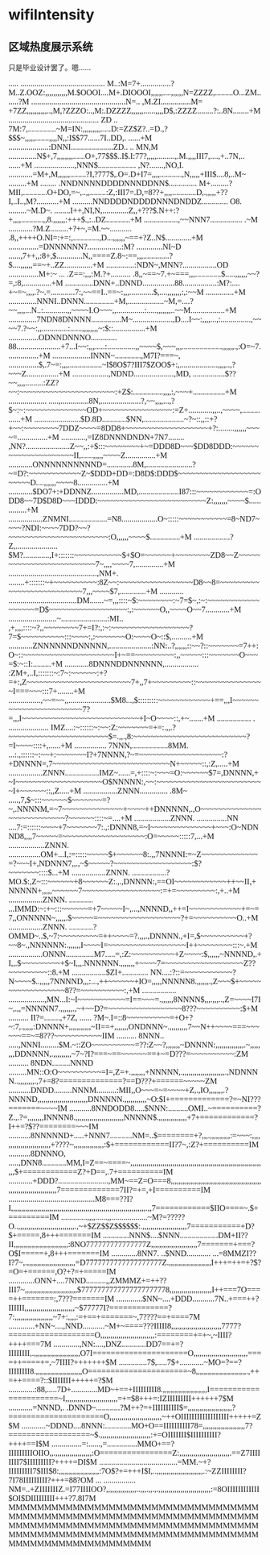 # wifiIntensity
## 区域热度展示系统

只是毕业设计罢了。嗯……

<font face="Console" size = 3>
..... .......................................... M..:M=7+...............?M..Z.OOZ:,,,,,,,,,,,M.$OOOI....M+.DIOOOI,,,,,,....,,,,,,N=ZZZZ,.........O...ZM.......?M
 ...............................................N=.. ,M.ZI...............M= +7ZZ,,,,,,,,,,..,M,?ZZZO:..,M:.DZZZZ,,,,,,......,,,,D$,:ZZZZ........?:..8N........+M
 ............................................. ZD ..  7M:7,..............~M=IN:,,,,,,,,,.....D:=ZZ$Z?..=D.,?$$$~,,,,,.......,,,,N,,:I$$77......7I..DD,. ......+M
....................:DNNI.....................ZD.. ..  MN,M ..............N$+,7,,,,,,,,......O+,77$$$..I$.I:77?,,,,,.........,.M.,,,,III7,....,+..7N,.. ......+M
....................,NNN$................... ,N?.......,NO,I. ............=M+,M,,,,,,........?I,?777$,.O=.D+I7=,,,,...........,N,,,,,+III$....8,..M~ .........+M
 ........ .NNDNNNNDDDDNNNDDNN$.............. M+.........?MII,............O+DO,=~,..,,........:Z,:III7=.D,=8??+,,,,............D,.,,,,,+??I,..I..,M?...........+M
 ..........NNDDDDNDDDDNNNDNDDZ............. O8. .........~M.D~. ........I++,NI,N,.............Z,,+???$.N++:?+,,,,...........,,8.,,,,,,:+++$.,:..DZ............+M
 .................,~~NNN7................ .~M ............?M.Z.........+?+~,=M.~~........... .8,,++++O.NI=:+=:,.............,D...,,,,,,~==+?Z..N$.............+M
 ...............=DNNNNNN?.................:M? .............NI~D ......,7++,,:8+,$.............N,,====Z.8~:==,,,.............?$....,,,,,,==~+..ZZ..............+M
 ..............:NDN~,MNN?.................OD ...............M+:~ ... .Z==:,,,:M.?+.......... .8,,~==~7.+~===,,,.............$.....,,,,,,~~?=,:8,..............+M
 ..............DNN+..DNND................88.................:M?:.... +~=~,,,,.?~.=............7:,~~==I..==~:,,,............$,....,,,,,,,:,:~~M  ..............+M
 ..............NNNI..DNNN...............+M,..................~M,=....?~~,,,,...N..:............,,~~~~I.O~~~,,..............:.....,,,,,,,..~~M.................+M
 ..............7NDN8DNNNN...............M~....................,D....I~~:,,,,...,:...............,~~~~7.?~~:,,.............:......,,,,,,,,~:$::................+M
 ...............ODNNDNNNO............. 88......................+7...I~~:,,,.....:..............,,~~~~$,~~~,,,....................,,,,,,.,:O=~7................+M
 ...................INNN~.............,M7I?===~, ...............$,.7~=:,,,.................~I$8O$7?III7$ZOO$+:,...................,,,,..,?~~~Z................+M
 ..................,NDND....................,MD, ................$??~~,,,,.........:ZZ?~~:~~~~~~~~~~~~~~~~~~~~~~:+Z$:...............,,,,:,~~~+................+M
 ...................   .....,..............8N,....................?,~~,,,,...,?$~:~:~~~~~~~~~~~~~~OD+~~~~~~~~~~~~~~~~:=Z+............,,..,~~~~,...............+M
 .......................$D.8D............$NN,....................~?~::,,::+?+~~:~~~~~~~~7DDZ~~~~=8DD8+~~~~~~~~~~~~~~~~~~~+?:........,,,,,,~~~~=...............+M
 ............,=IZ8DNNNDNDN+7N7........ ,NN?......................Z~~,,:+$:::~~~~~~~~+~=DDD8D~~~$DD8DDD:~~~~~~~~~~~~~~~~~~~~~II,......,,,,,~~~~Z...............+M
 ............ONNNNNNNNNND=.............8M,.......................?~=D?:~~~~~~~~~~~~Z~$DDD+DD=:D8D$:DDD$~~~~~~~~~~~~~~~~~~~~~~~~D....,,,,,,~~~~8...............+M
 ............$DO7+:+DDNNZ................MD,....................I87:::~~~~~~~~~~~~=:ODD8~~7D$D8D~~~IDDD:~~~~~~~~~~~~~~~~~~~~~~~~~Z:,,,,,,,~~~~$...............+M
 .................ZNMNI...................=N8..................O~:::::~~~~~~~~~~~=8~ND7~~~~?NDI:~~~~7DD?~~?~~~~~~~~~~~~~~~~~~~~~~~:O,,,,,,~~~~$...............+M
 ..................?Z,..................... $M?.............,I+:::::::~~~~~~~~~~~$+$O=~~~~~~+~~~~~~~~ZD8~~Z~~~~~~~~~~~~~~~~~~~~~~~~~7~,,,,~~~~7,..............+M
 ............................................,NM+. ........+:::::::~+~~~~~~~~~~:8Z~~:~~~~~~~~~~~~~~~~~D8~~8=~~~~~~~~~~~~~~~~~~~~~~~~~~7,,,~~~~$7,.............+M
 ............ ..................................DM.......~=,,,::::~$:~~~~~~~~:~7=$~,:~:~~~~~~~~~~~~~~~~~~=D$~~~~~~~~~~~~~~~~~~:,:~~~~~~O,,~~~~O~~7............+M
 ........................~.......................:MI.. ,+,,,,::::~?,,~~~~~~~~7+=I?:,:~:~~~~~~~~~~~~~~~~~~?7=$~~~~~~~~~~:::~~~~:,:~~~~~~~O:~~~~O~::$,..........+M
 ............ZNNNNNNDNNNNN,.....................:NN:..?,,,,,,::~~?::~~~~~~~=7++:O~::~~~~~~~~~~~~~~~~~~~~~I+~==~~~~~~~~~:,,~~~~~:::~~~~~~~O~~~=$:~::I:.........+M
 ............8DNNNDDNNNNNN,.................  :ZM+,..I,:::::::~:7~:~~~~~~:+?=+:,Z~~~~~~~~~~~~~~~~~~~~~~~~7+,,7+~~~~~~~~~::~~~~~~~~~~~~~~~~I===~~~:::7+........+M
................,~~=~~,,.....................$M8...,$:::::::::~~~~~~~~~~~~+==,,,I~~~~~~~~~~~~~~~~~~~~~~~7?=,,,I~~~~~~~~~~~~~~~~~~~~~~~~~~~+I~O~~~~::,+~.......+M
 ................. .  .................... IMZ....:~::::::~:~~:Z:~~~~~~~=+=:.,,.?~~~~~~~~~~~~~~~~~~~~~~~$=.,,.,8:~~~~~~~~~~~~~~~~~~~~~~~~~~?=I~~~~::::+,......+M
 ................ 7NNN,..................8MM. ...:.,::::::~:~~+:~~~~~~~I?+7NNNN,?~=~~~~~~~~~~~~~~~~~~~:?+DNNNN=,7~~~~~~~~~~~~~~~~~~~~~~~~~~~N+~~~~~::,:Z,.....+M
 .................ZNNN.................IMZ~......=,+::::~:~~~=O:~~~~~~$7=,DNNNN,+~I~~~~~~~~~~~~~~~~~~~~O$NNNNN:,~~:~~~~~~~~~~~~~~~~~~~~~~~~~I+~~~~~~::,,Z.....+M
 .................ZNNN.............. .8M~ .....,7,$~:::~~~~~~$~~~~~~~=?~,.NNNNM,=~7~~~~~~~~~~~~~~+~~~~++DNNNNN,.,O~~~~~~~~~~~~~~~~~~~~~~~~~~~?~~~~~~::::~=....+M
..................ZNNN. ...............NN  ....7:=::::::~~~~+7~~~~~~~7:.,:DNNN8,=~I~~~~~~~~~~~~~~+~~~:O~NDNND8,,,,7~~~~~=~~~~~~~~~~~~~~~~~~~:O=~~~~~:::::7,...+M
..................ZNNN. ................OM+...I,:=:::::~~~~~$+~~~~~~8:.,,7NNNNI:=~Z~~~~~~~~~~~~~=?~~~I+,NDNNN7,,.,~$~~~~~?~~~~~~~~~~~~~~~~~~:$?~~~~~~~::::$...+M
 .................ZNNN. .................?MO.$:,Z~:::~~~~~~+8~~~~~~Z:.,.,DNNNN:,==OI~~~~~~~~~~~~++~~II,+NNNNN+,,,,,~~~~~~7~~~~~~~~~~~~~~~~~~:=+=~~~~~~~~~:,+..+M
 .................ZNNN. ............ ...IMMD:~:+~:::~~~~~~=+7~~~~~I~,...,NNNND,,++=I~~~~~~~~~~~~+=~=7,,ONNNNN~,,,,,.$~~~~~=~~~~~~~~~~~~~~~~~~~?+=~~~~~~~~~~O..+M
 .................ZNNN. ............?OMMD~..$,~7:~~~~~~~~~=++~~~~=?.,,,.,DNNNN.,+I=,$~~~~~~~~~~+?~~8~.,NNNNNN:.,,,,,,I~~~~I=~~~~~~~~~~~~~~~~~~I++~~~~~~~~:::~.+M
 .................ONNN..............M7.....=,:Z:~~~~~~~~~~+Z~~~~:$,,,,,,~NNNND,.+I,,.$~~~~~~~~~+$~I,,,.NNNNNN.,,,,,,,+~~~~7=~~~~~~~~~~~~~~~~~~Z??~~~~~~~~~::8.+M
 .................$ZI+............. NN....:?::=~~~~~~~~~~~?N~~~~$..,,,,,7NNNND,,,:...,++~~~~~~+IO=,,,,,NNNNN8.,,,,,,.,Z~~~$+~~~~~~~~~~~~~~~~~~8??=~~~~~~~~~~:,+M
................. ..................,MN...I:~I~~~~~~~~~~~=I==~~~=.,,,,,,8NNNN$,,,.,,,..,Z=~~~~I7I~,.,,=NNNNN7.,,,,,,.,~+~~D?=~~~~~~~~~~~~~~~~~8???~~~~~~~~~~:$+M
 .......... II?=........,+7Z, ...... ?M~.I=::8~~~~~~~~~~=+O+?~:7,.,,,,,:DNNNN+,,,,,,,,,,,~II==+,,,,,,,ONDNNN~.,,,,,,,,,7~~N++~~~~===~~~~~~==~=8???~~~~~~~~~~~IIM
 .......... 8NNN.. .....,NNNI.........$M.~::ZO~~~~~~~~~~=??:Z~~?,,,,,,,~DNNNN:,,,,,,,,,,,,,,.~,,,,,,,,DDNNNN,.,,,,,,,,,~7~?I?===~==~~~~~~==+~=D???=~~~~~~~~~~:ZM
 .......... 8NDN.........NNND .........MN::O:O~~~~~~~~~~=I=,Z=+.,,,,,,,+NNNNN,.,,,,,,,,,,,,,,,,,,,,,.,NDNNNN..,,,,,,,,.,7+=8?==============?==D???+======~~~~~ZM
 ...........DNDD.........NNNM..........:MII,,O~~~=~=~~~~+Z,.,IO,,,,,,,.?NNNND,,,,,,,,,,,,,,,,,,,,,,,,,DNNNNN.,,,,,,,,,,,~O:$I+=============?=~NI???=======~~~~IM
 ...........8NNDODD8.....$NNN:..........OMI..~==========?Z.,.?=,,,,,,,,INNNN8.,,,,,,,,,,,,,,,,,,,,,,,,NNNNN$.,,,,,,,,,,,,,,+7+============?I++=?$??========~~~IM
 ...........8NNNNND+.....+NNN7...........NM=..$========+?,,,.,,,,,,,,,,:=~~~:,,,,,,,,,,,,,,,,,,,,,,,,,+????~,,,,,,,,,,,,,,,:$+============II?7~,:Z?+==========IM
 ...........8DNNNO, .....,DNN8............MM,I=Z==~====~,,,,,,,,,,,,,,,,,,,,,,,,,,,,,,,,,,,,,,,,,,,,,,,,,,,,,,,,,,,,,,,,,,,,$+============Z?+D==,.7+==========IM
............+DDD?.........................,MM~==Z=O===8,,,,,,,,,,,,,,,,,,,,,,,,,,,,,,,,,,,,,,,,,,,,,,,,,,,,,,,,,,,,,,,,,,,,,7=============7II?=+=,+I==========IM
 ...........................................M8===??I?I,,,,,,,,,,,,,,,,,,,,,,,,,,,,,,,,,,,,,,,,,,,,,,,,,,,,,,,,,,,,,,,,,,,.,,7============$IIO====~.$+=========IM
 .............,,,,......,,..................~M?=?????O..,,,,,,,,,,,,,,,,,,,,,,,,,,,,.,~+$ZZ$$Z$$$$$$:.,,,,,,,,,,,,,,,,,,,,,,7===========+D?$+=====,8+++=======IM
 .............NNN$....$NNN...................DM+II??II,,,,,,,,,,,,,,,,,,,,,,,,,,,:8NO777777777777777Z,,,,,,,,,,,,,,,,,,,,,,,7=======+===?O$I=====+,8+++=======IM
 .............8NN7. ..$NND............ ...=8MMZI??I?7~,.,,,,,,,,,,,,,,,,,,,,,,,,=D7777777777777777777Z.,,,,,,,,,,,,,,,,,,,,,I+++=++=+?$?=O=+======,O?+?=+=====IM
 .............ONN+....7NND..........,,ZMMMZ+=++??III7~,,,,,,,,,,,,,,,,,,,,,,,,,,$7777777777777777777778,,,,,,,,,,,,,,,,,,,,,I++===7O====++=======:,7???=======IM
 .............$NN~....+DDD...........7N..+===++?IIIIII,,,,,,,,,,,,,,,,,,,,,,,,,~$77777I?=============?7:,,,,,,,,,,,,,,,,,,,~7+:,,,,:=+==+=======~,7????==+====7M
 .............+NN~....,NND...........~M+~====???IIIII8,,,,,,,,,,,,,,,,,,,,,,,,,7777?===================O,,,,,,,,,,,,,,,,,,,,,,,,,,,:========+=+~,~IIII?++++===7M
 .............,NN:....,DNZ............DD7==+=?IIIIIIII,.,,,,,,,,,,,,,,,,,,,,,,,O7I=====================O,,,,,,,,,,,,,,,,,,,,,,,,,,,====++====+=,~7IIII?+++++++$M
 ..............7$,.....7$+............~MO=?==?IIIIIIII8.,,,,,,,,,,,,,,,,,,,,,,,O======================~8,,,,,,,,,,,,,,,,,,,,,,,,,.,++=++====?::$IIIIIII+++++=?$M
 .............:88,.....7D+.............MD~+==+IIIIIIIII8.,,,,,,,,,,,,,,,,,,,,,,I======================~I,,,,,,,,,,,,,,,,,,,,,,,,,,=+=$8+++=:IZIIIIIIIII++++++7$M
 ............=NNND,. .DNND~............?M++?=+IIIIIIIIII$=,,,,,,,,,,,,,,,,,,,,,,?=====================O,,,,,,,,,,,,,,,,,,,,,,,,,,~++OIIIIIIIIIIIIIIIIII+++++=Z$M
 ............~DDND....8NNN:.............MO+O==IIIIIIIIII78=,,,,,,,,,,,,,,,,,,,,,7?==================~$.,,,,,,,,,,,,,,,,,,,,,,,,,:+=OIIIIIII$IIIIIIIIII?++++==I$M
...............=:......,=...............MMO+==?IIIIIIIIIOIIO,,.,,,,,,,,,,,,,,,,,,:O================Z:,,,,,,,,,,,,,,,,,,,,,,,,,.==Z7IIIIIIII7$IIIIIIIII?++++=DI$M
 .......................................=MM.~+?IIIIIIIII7$III$8:,,,,,,,,,,,,,,,,,,,,:7O$?+=+++I$I,..,,,,,,,,,,,,,,,,,,,,,,,.:~ZZIIIIIIII?7I78IIIIIIIII?+++=88?OM
...         ................             NM=..+ZIIIIIIIZ.=I77IIIIOO?,,,,,,,,,,,,,,,..,,,.,,.,.,,,,,,,,,,,,,,,,,,,,,,,,,,:=8OIIIIIIIIIIII$OI$DIIIIIIIII+++?7.8I7M
MMMMMMMMMMMMMMMMMMMMMMMMMMMMMMMMMMMMMMMMMMMMMMMMMMMMMMMMMMMMMMMMMMMMMMMMMMMMMMMMMMMMMMMMMMMMMMMMMMMMMMMMMMMMMMMMMMMMMMMMMMMMMMMMMMMMMMMMMMMMMMMMMMMMMMMMMMMMMMMM
</font>